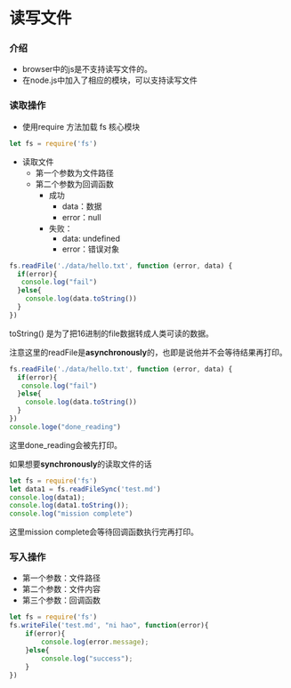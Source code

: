 # 读写文件

### 介绍

* browser中的js是不支持读写文件的。
* 在node.js中加入了相应的模块，可以支持读写文件

### 读取操作

* 使用require 方法加载 fs 核心模块

```javascript
let fs = require('fs')
```

* 读取文件
  * 第一个参数为文件路径
  * 第二个参数为回调函数
    * 成功
      * data：数据
      * error：null
    * 失败：
      * data: undefined
      * error：错误对象

```javascript
fs.readFile('./data/hello.txt', function (error, data) {
  if(error){
   console.log("fail") 
  }else{
    console.log(data.toString())  
  }
})
```

toString\(\) 是为了把16进制的file数据转成人类可读的数据。

注意这里的readFile是**asynchronously**的，也即是说他并不会等待结果再打印。

```javascript
fs.readFile('./data/hello.txt', function (error, data) {
  if(error){
   console.log("fail") 
  }else{
    console.log(data.toString())  
  }
})
console.loge("done_reading")
```

这里done\_reading会被先打印。

如果想要**synchronously**的读取文件的话

```javascript
let fs = require('fs')
let data1 = fs.readFileSync('test.md')
console.log(data1);
console.log(data1.toString());
console.log("mission complete")
```

这里mission complete会等待回调函数执行完再打印。

### 写入操作

* 第一个参数：文件路径
* 第二个参数：文件内容
* 第三个参数：回调函数

```javascript
let fs = require('fs')
fs.writeFile('test.md', "ni hao", function(error){
    if(error){
        console.log(error.message);
    }else{
        console.log("success");
    }
})
```

